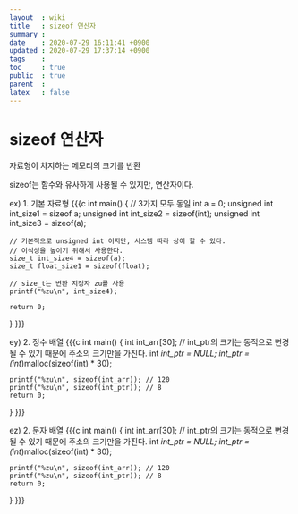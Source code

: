 ```yaml
---
layout  : wiki
title   : sizeof 연산자 
summary : 
date    : 2020-07-29 16:11:41 +0900
updated : 2020-07-29 17:37:14 +0900
tags    : 
toc     : true
public  : true
parent  : 
latex   : false
---
```


# sizeof 연산자 

자료형이 차지하는 메모리의 크기를 반환

sizeof는 함수와 유사하게 사용될 수 있지만, 연산자이다.

ex) 1. 기본 자료형
{{{c
int main() 
{
    // 3가지 모두 동일
    int a = 0;
    unsigned int int_size1 = sizeof a;
    unsigned int int_size2 = sizeof(int);
    unsigned int int_size3 = sizeof(a);
    
    // 기본적으로 unsigned int 이지만, 시스템 따라 상이 할 수 있다.
    // 이식성을 높이기 위해서 사용한다.
    size_t int_size4 = sizeof(a);
    size_t float_size1 = sizeof(float);
    
    // size_t는 변환 지정자 zu를 사용
    printf("%zu\n", int_size4);
    
    return 0;
}
}}}

ey) 2. 정수 배열
{{{c
int main() 
{
    int int_arr[30];
    // int_ptr의 크기는 동적으로 변경될 수 있기 때문에 주소의 크기만을 가진다.
    int *int_ptr = NULL;
    int_ptr = (int*)malloc(sizeof(int) * 30);

    printf("%zu\n", sizeof(int_arr)); // 120
    printf("%zu\n", sizeof(int_ptr)); // 8
    return 0;
}
}}}


ez) 2. 문자 배열
{{{c
int main() 
{
    int int_arr[30];
    // int_ptr의 크기는 동적으로 변경될 수 있기 때문에 주소의 크기만을 가진다.
    int *int_ptr = NULL;
    int_ptr = (int*)malloc(sizeof(int) * 30);

    printf("%zu\n", sizeof(int_arr)); // 120
    printf("%zu\n", sizeof(int_ptr)); // 8
    return 0;
}
}}}
